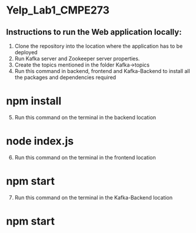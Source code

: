 # Yelp_Lab1_CMPE273

## Instructions to run the Web application locally:
1. Clone the repository into the location where the application has to be deployed
2. Run Kafka server and Zookeeper server properties.
3. Create the topics mentioned in the folder Kafka->topics
4. Run this command in backend, frontend and Kafka-Backend to install all the packages and dependencies required
# npm install
5. Run this command on the terminal in the backend location
# node index.js
6. Run this command on the terminal in the frontend location
# npm start
7. Run this command on the terminal in the Kafka-Backend location
# npm start
